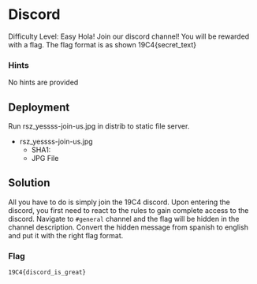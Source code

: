 
# Discord

Difficulty Level: Easy
Hola! Join our discord channel! You will be rewarded with a flag. The flag format is as shown 19C4{secret_text}

### Hints

No hints are provided

## Deployment

Run rsz_yessss-join-us.jpg in distrib to static file server.

- rsz_yessss-join-us.jpg
    - SHA1: 
    - JPG File 


## Solution

All you have to do is simply join the 19C4 discord.
Upon entering the discord, you first need to react to the rules to gain complete access to the discord. Navigate to `#general` channel and the flag will be hidden in the channel description.  Convert the hidden message from spanish to english and put it with the right flag format.

### Flag
`19C4{discord_is_great}`
